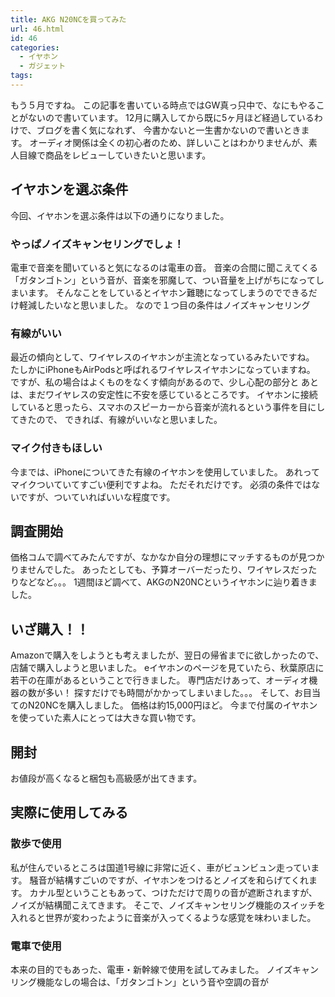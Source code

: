 ```yaml
---
title: AKG N20NCを買ってみた
url: 46.html
id: 46
categories:
  - イヤホン
  - ガジェット
tags:
---
```


もう５月ですね。 この記事を書いている時点ではGW真っ只中で、なにもやることがないので書いています。 12月に購入してから既に5ヶ月ほど経過しているわけで、ブログを書く気になれず、 今書かないと一生書かないので書いときます。 オーディオ関係は全くの初心者のため、詳しいことはわかりませんが、素人目線で商品をレビューしていきたいと思います。

イヤホンを選ぶ条件
---------

今回、イヤホンを選ぶ条件は以下の通りになりました。

### やっぱノイズキャンセリングでしょ！

電車で音楽を聞いていると気になるのは電車の音。 音楽の合間に聞こえてくる「ガタンゴトン」という音が、音楽を邪魔して、つい音量を上げがちになってしまいます。 そんなことをしているとイヤホン難聴になってしまうのでできるだけ軽減したいなと思いました。 なので１つ目の条件はノイズキャンセリング

### 有線がいい

最近の傾向として、ワイヤレスのイヤホンが主流となっているみたいですね。 たしかにiPhoneもAirPodsと呼ばれるワイヤレスイヤホンになっていますね。 ですが、私の場合はよくものをなくす傾向があるので、少し心配の部分と あとは、まだワイヤレスの安定性に不安を感じているところです。 イヤホンに接続していると思ったら、スマホのスピーカーから音楽が流れるという事件を目にしてきたので、 できれば、有線がいいなと思いました。

### マイク付きもほしい

今までは、iPhoneについてきた有線のイヤホンを使用していました。 あれってマイクついていてすごい便利ですよね。 ただそれだけです。 必須の条件ではないですが、ついていればいいな程度です。

調査開始
----

価格コムで調べてみたんですが、なかなか自分の理想にマッチするものが見つかりませんでした。 あったとしても、予算オーバーだったり、ワイヤレスだったりなどなど。。。 1週間ほど調べて、AKGのN20NCというイヤホンに辿り着きました。

いざ購入！！
------

Amazonで購入をしようとも考えましたが、翌日の帰省までに欲しかったので、店舗で購入しようと思いました。 eイヤホンのページを見ていたら、秋葉原店に若干の在庫があるということで行きました。 専門店だけあって、オーディオ機器の数が多い！ 探すだけでも時間がかかってしまいました。。。 そして、お目当てのN20NCを購入しました。 価格は約15,000円ほど。 今まで付属のイヤホンを使っていた素人にとっては大きな買い物です。

開封
--

お値段が高くなると梱包も高級感が出てきます。

実際に使用してみる
---------

### 散歩で使用

私が住んでいるところは国道1号線に非常に近く、車がビュンビュン走っています。 騒音が結構すごいのですが、イヤホンをつけるとノイズを和らげてくれます。 カナル型ということもあって、つけただけで周りの音が遮断されますが、ノイズが結構聞こえてきます。 そこで、ノイズキャンセリング機能のスイッチを入れると世界が変わったように音楽が入ってくるような感覚を味わいました。

### 電車で使用

本来の目的でもあった、電車・新幹線で使用を試してみました。 ノイズキャンリング機能なしの場合は、「ガタンゴトン」という音や空調の音が